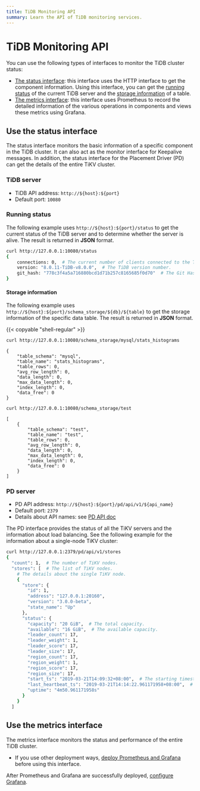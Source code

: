 ```yaml
---
title: TiDB Monitoring API
summary: Learn the API of TiDB monitoring services.
---
```


# TiDB Monitoring API

You can use the following types of interfaces to monitor the TiDB cluster status:

- [The status interface](#use-the-status-interface): this interface uses the HTTP interface to get the component information. Using this interface, you can get the [running status](#running-status) of the current TiDB server and the [storage information](#storage-information) of a table.
- [The metrics interface](#use-the-metrics-interface): this interface uses Prometheus to record the detailed information of the various operations in components and views these metrics using Grafana.

## Use the status interface

The status interface monitors the basic information of a specific component in the TiDB cluster. It can also act as the monitor interface for Keepalive messages. In addition, the status interface for the Placement Driver (PD) can get the details of the entire TiKV cluster.

### TiDB server

- TiDB API address: `http://${host}:${port}`
- Default port: `10080`

### Running status

The following example uses `http://${host}:${port}/status` to get the current status of the TiDB server and to determine whether the server is alive. The result is returned in **JSON** format.

```bash
curl http://127.0.0.1:10080/status
{
    connections: 0,  # The current number of clients connected to the TiDB server.
    version: "8.0.11-TiDB-v8.0.0",  # The TiDB version number.
    git_hash: "778c3f4a5a716880bcd1d71b257c8165685f0d70"  # The Git Hash of the current TiDB code.
}
```

#### Storage information

The following example uses `http://${host}:${port}/schema_storage/${db}/${table}` to get the storage information of the specific data table. The result is returned in **JSON** format.

{{< copyable "shell-regular" >}}

```bash
curl http://127.0.0.1:10080/schema_storage/mysql/stats_histograms
```

```
{
    "table_schema": "mysql",
    "table_name": "stats_histograms",
    "table_rows": 0,
    "avg_row_length": 0,
    "data_length": 0,
    "max_data_length": 0,
    "index_length": 0,
    "data_free": 0
}
```

```bash
curl http://127.0.0.1:10080/schema_storage/test
```

```
[
    {
        "table_schema": "test",
        "table_name": "test",
        "table_rows": 0,
        "avg_row_length": 0,
        "data_length": 0,
        "max_data_length": 0,
        "index_length": 0,
        "data_free": 0
    }
]
```

### PD server

- PD API address: `http://${host}:${port}/pd/api/v1/${api_name}`
- Default port: `2379`
- Details about API names: see [PD API doc](https://download.pingcap.com/pd-api-v1.html)

The PD interface provides the status of all the TiKV servers and the information about load balancing. See the following example for the information about a single-node TiKV cluster:

```bash
curl http://127.0.0.1:2379/pd/api/v1/stores
{
  "count": 1,  # The number of TiKV nodes.
  "stores": [  # The list of TiKV nodes.
    # The details about the single TiKV node.
    {
      "store": {
        "id": 1,
        "address": "127.0.0.1:20160",
        "version": "3.0.0-beta",
        "state_name": "Up"
      },
      "status": {
        "capacity": "20 GiB",  # The total capacity.
        "available": "16 GiB",  # The available capacity.
        "leader_count": 17,
        "leader_weight": 1,
        "leader_score": 17,
        "leader_size": 17,
        "region_count": 17,
        "region_weight": 1,
        "region_score": 17,
        "region_size": 17,
        "start_ts": "2019-03-21T14:09:32+08:00",  # The starting timestamp.
        "last_heartbeat_ts": "2019-03-21T14:14:22.961171958+08:00",  # The timestamp of the last heartbeat.
        "uptime": "4m50.961171958s"
      }
    }
  ]
```

## Use the metrics interface

The metrics interface monitors the status and performance of the entire TiDB cluster.

- If you use other deployment ways, [deploy Prometheus and Grafana](/deploy-monitoring-services.md) before using this interface.

After Prometheus and Grafana are successfully deployed, [configure Grafana](/deploy-monitoring-services.md#configure-grafana).
